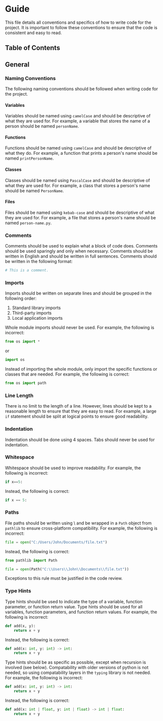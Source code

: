 # Guide

This file details all conventions and specifics of how to write code for the project. It is important to follow these 
conventions to ensure that the code is consistent and easy to read.

## Table of Contents


## General

### Naming Conventions

The following naming conventions should be followed when writing code for the project.

#### Variables

Variables should be named using `camelCase` and should be descriptive of what they are used for. For example, a variable
that stores the name of a person should be named `personName`.

#### Functions

Functions should be named using `camelCase` and should be descriptive of what they do. For example, a function that
prints a person's name should be named `printPersonName`.

#### Classes

Classes should be named using `PascalCase` and should be descriptive of what they are used for. For example, a class
that stores a person's name should be named `PersonName`.

#### Files

Files should be named using `kebab-case` and should be descriptive of what they are used for. For example, a file that
stores a person's name should be named `person-name.py`.

### Comments

Comments should be used to explain what a block of code does. Comments should be used sparingly and only when necessary.
Comments should be written in English and should be written in full sentences. Comments should be written in the
following format:

```python
# This is a comment.
```

### Imports

Imports should be written on separate lines and should be grouped in the following order:

1. Standard library imports
2. Third-party imports
3. Local application imports

Whole module imports should never be used. For example, the following is incorrect:

```python
from os import *
```
or 
```python
import os
```

Instead of importing the whole module, only import the specific functions or classes that are needed. For example, the
following is correct:

```python
from os import path
```

### Line Length

There is no limit to the length of a line. However, lines should be kept to a reasonable length to ensure that they are
easy to read. For example, a large `if` statement should be split at logical points to ensure good readability.

### Indentation

Indentation should be done using 4 spaces. Tabs should never be used for indentation.

### Whitespace

Whitespace should be used to improve readability. For example, the following is incorrect:

```python
if x==5:
```

Instead, the following is correct:

```python
if x == 5:
```

### Paths 

File paths should be written using \\ and be wrapped in a `Path` object from `pathlib` to ensure cross-platform
compatibility. For example, the following is incorrect:

```python
file = open("C:/Users/John/Documents/file.txt")
```

Instead, the following is correct:

```python
from pathlib import Path

file = open(Path("C:\\Users\\John\\Documents\\file.txt"))
```

Exceptions to this rule must be justified in the code review.

### Type Hints

Type hints should be used to indicate the type of a variable, function parameter, or function return value. Type hints
should be used for all variables, function parameters, and function return values. For example, the following is
incorrect:

```python
def add(x, y):
    return x + y
```

Instead, the following is correct:

```python
def add(x: int, y: int) -> int:
    return x + y
```

Type hints should be as specific as possible, except when recursion is involved (see below). Compatability with older 
versions of python is not needed, so using compatability layers in the `typing` library is not needed. For example, 
the following is incorrect:

```python
def add(x: int, y: int) -> int:
    return x + y
```

Instead, the following is correct:

```python
def add(x: int | float, y: int | float) -> int | float:
    return x + y
```
